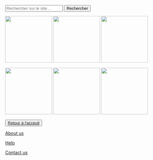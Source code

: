 <html lang="fr">
    <head>
        <meta charset="utf-8">
        <title>GifMignon/About_us</title>
    </head>

  <body>
    <form role="search">
  <div>
    <input type="search" id="maRecherche" name="q"
     placeholder="Rechercher sur le site…"
     aria-label="Rechercher parmi le contenu du site">
    <button>Rechercher</button>
  </div>
</form><img class="project-pic" src="https://m.gifmania.be/Gif-Animes-Jeux-Video/Animations-Jeux-Video-Arcade-Classiques/Images-Gif-Jeux-Video-Classiques/Jeux-Video-Classiques-67074.gif" style="width: 150px;" />
<img class="project-pic" src="https://www.zakstudio.com/wp-content/uploads/2012/12/gif-anime-jeu-video-rambo.gif" style="width: 150px;" />
<img class="project-pic" src="https://images6.fanpop.com/image/photos/42000000/Mortal-Kombat-11-GIF-video-games-42098248-540-268.gif" style="width: 150px;" />
<p></p>
<img class="project-pic" src="https://data.photofunky.net/output/image/2/2/3/e/223e6b/photofunky.gif" style="width: 150px;" />
<img class="project-pic" src="https://www.cowabungart.com/wp-content/uploads/2013/10/GIF-video-games-background_12.gif" style="width: 150px;" />
<img class="project-pic" src="https://images.squarespace-cdn.com/content/v1/5a7aea36edaed8a02695b11d/1547654539199-XY0MVDUGILHC399N8ZY4/ke17ZwdGBToddI8pDm48kIFBz-J9G1GnGgEyRuZ7qvlZw-zPPgdn4jUwVcJE1ZvWEtT5uBSRWt4vQZAgTJucoTqqXjS3CfNDSuuf31e0tVFp0_6UolxFujChiOCFgmAkXK_6YgKXGvCz1u287OvqEzqWIIaSPh2v08GbKqpiV54/zachary-soares-knight-run.gif" style="width: 150px;" />

<p></p>
    <button><a href="https://maevebestdev.github.io/GIF_Mignon/">Retour à l'acceuil</a></button>
    <p> </p>
    <a href="https://maevebestdev.github.io/About_Us/">About us</a>
    <p></p>
    <a href="https://maevebestdev.github.io/Help/">Help</a>
    <p></p>
    <a href="https://maevebestdev.github.io/Contact_Us/">Contact us</a>

